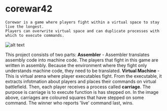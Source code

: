 # corewar42
```
Corewar is a game where players fight within a virtual space to stay live the longest.
Players can overwrite virtual space and can duplicate processes with which to execute commands.
```
![alt text](https://imgur.com/BSXVUlI.png)

This project consists of two parts:
  **Assembler** - Assembler translates assembly code into machine code. The players that fight in this game are written in        assembly. Because the environment where they fight only understands machine code, they need to be translated.
  **Virtual Machine** - This is virtual arena where player executables fight. From the executable, it extracts infotmation        about players and places their commands on virtual battlefield. Then, each player receives a process called **carriage**.      The purpose is carriage is to execute function is has stepped on. In the image above, carriages are coloured squares that      have stepped on some command. The winner who reports 'live' command last, wins.
